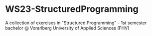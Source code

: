# WS23-StructuredProgramming

A collection of exercises in "Structured Programming" - 1st semester bachelor @ Vorarlberg University of Applied Sciences (FHV)